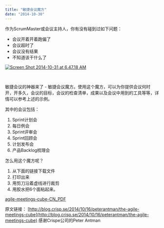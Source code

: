 ```yaml
---
title: "敏捷会议魔方"
date: "2014-10-30"
---
```


作为ScrumMaster或会议主持人，你有没有碰到过如下问题：

- 会议开着开着跑偏了
- 会议超时了
- 会议没有结果
- 不知道该干什么了

[![Screen Shot 2014-10-31 at 6.47.18 AM](http://bobjiang.com/wp-content/uploads/2014/10/Screen-Shot-2014-10-31-at-6.47.18-AM.png)](http://bobjiang.com/wp-content/uploads/2014/10/Screen-Shot-2014-10-31-at-6.47.18-AM.png)

 

敏捷会议的神器来了 - 敏捷会议魔方。使用这个魔方，可以为你提供会议何时开，开多久，会议的目标，会议的检查清单，成果以及会议中用到的工具等等，详情可以参考上述的示例。

其中的会议包括：

1. Sprint计划会
2. 每日例会
3. Sprint评审会
4. Sprint回顾会
5. 计划发布会
6. 产品Backlog梳理会

怎么用这个魔方呢？

1. 从下面的链接下载文件
2. 打印出来
3. 用剪刀沿着虚线进行裁剪
4. 用胶水把6个面粘起来。

[agile-meetings-cube-CN\_PDF](http://bobjiang.com/wp-content/uploads/2014/10/agile-meetings-cube-CN_PDF.pdf)

原文链接： [http://blog.crisp.se/2014/10/16/peterantman/the-agile-meetings-cube](http://blog.crisp.se/2014/10/16/peterantman/the-agile-meetings-cube) 感谢Crispe公司的Peter Antman
